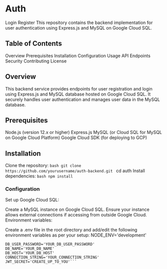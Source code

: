 # Auth
Login Register 
This repository contains the backend implementation for user authentication using Express.js and MySQL on Google Cloud SQL.

## Table of Contents
Overview
Prerequisites
Installation
Configuration
Usage
API Endpoints
Security
Contributing
License

## Overview
This backend service provides endpoints for user registration and login using Express.js and MySQL database hosted on Google Cloud SQL. It securely handles user authentication and manages user data in the MySQL database.
## Prerequisites
Node.js (version 12.x or higher)
Express.js
MySQL (or Cloud SQL for MySQL on Google Cloud Platform)
Google Cloud SDK (for deploying to GCP)
## Installation
Clone the repository:
```bash git clone https://github.com/yourusername/auth-backend.git ```
cd auth
Install dependencies:
```bash npm install ```

### Configuration
Set up Google Cloud SQL:

Create a MySQL instance on Google Cloud SQL.
Ensure your instance allows external connections if accessing from outside Google Cloud.
Environment variables:

Create a .env file in the root directory and add/edit the following environment variables as per your setup:
NODE_ENV='development'

```bashDB_USER='YOUR_DB_USER'
DB_USER_PASSWORD='YOUR_DB_USER_PASSWORD'
DB_NAME='YOUR_DB_NAME'
DB_HOST='YOUR_DB_HOST'
CONNECTION_STRING='YOUR_CONNECTION_STRING'
JWT_SECRET='CREATE_UP_TO_YOU'```
